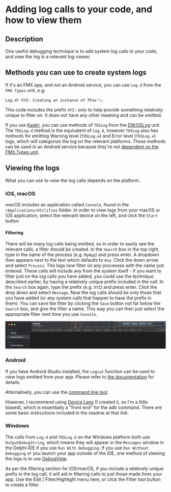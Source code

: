 # Adding log calls to your code, and how to view them

## Description

One useful debugging technique is to add system log calls to your code, and view the log in a relevant log viewer.

## Methods you can use to create system logs

If it's an FMX app, and not an Android service, you can use `Log.d` from the `FMX.Types` unit, e.g: 

```
Log.d('XYZ: Creating an instance of TFoo');
```

This code includes the prefix `XYZ:` only to help provide something relatively unique to filter on. It does not have any other meaning and can be omitted. 

If you use [Kastri](https://github.com/DelphiWorlds/Kastri), you can use methods of `TOSLog` from the [DW.OSLog](https://github.com/DelphiWorlds/Kastri/blob/master/Core/DW.OSLog.pas) unit. The `TOSLog.d` method is the equivalent of `Log.d`, however `TOSLog` also has methods for emitting Warning level (`TOSLog.w`) and Error level (`TOSLog.e`) logs, which will categorize the log on the relevant platforms. These methods can be used in an Android service because they're not [dependent on the FMX.Types unit](https://quality.embarcadero.com/browse/RSP-17857).


## Viewing the logs

What you can use to view the log calls depends on the platform. 

### iOS, macOS

macOS includes an application called `Console`, found in the `/Applications/Utilities` folder. In order to view logs from your macOS or iOS application, select the relevant device on the left, and click the `Start` button

#### Filtering

There will be many log calls being emitted, so in order to easily see the relevant calls, a filter should be created. In the `Search` box in the top right, type in the name of the process (e.g. `MyApp`) and press enter. A dropdown then appears next to the text which defaults to `Any`. Click the down arrow and select `Process`. The logs now filter on any processes with the name just entered. These calls will include any from the system itself - if you want to filter just on the log calls you have added, you could use the technique described earlier, by having a relatively unique prefix included in the call. In the `Search` box again, type the prefix (e.g. `XYZ`) and press enter. Click the drop down and select `Message`. Now the log calls should be only those that you have added (or any system calls that happen to have the prefix in them). You can save the filter by clicking the `Save` button not far below the `Search` box, and give the filter a name. This way you can then just select the appropriate filter next time you use `Console`.

<img src="../../Screenshots/ConsoleApp.png"></img>

### Android

If you have Android Studio installed, the `Logcat` function can be used to view logs emitted from your app. Please refer to [the documentation](https://developer.android.com/studio/debug/am-logcat) for details.

Alternatively, you can use the [command line tool](https://developer.android.com/studio/command-line/logcat).

However, I recommend using [Device Lens](https://github.com/DelphiWorlds/DeviceLens) (I created it, so I'm a little biased), which is essentially a "front end" for the adb command. There are some basic instructions included in the readme at that link.

### Windows

The calls from `Log.d` and `TOSLog.d` on the Windows platform both use `OutputDebugString`, which means they will appear in the `Messages` window in the Delphi IDE if you use `Run With Debugging`. If you use `Run Without Debugging` or you launch your app outside of the IDE, one method of viewing the logs is to use [DebugView](https://docs.microsoft.com/en-us/sysinternals/downloads/debugview).

As per the filtering section for iOS/macOS, if you include a relatively unique prefix in the log call, it will aid in filtering calls to just those made from your app. Use the Edit | Filter/Highlight menu item, or click the Filter tool button to create a filter.


